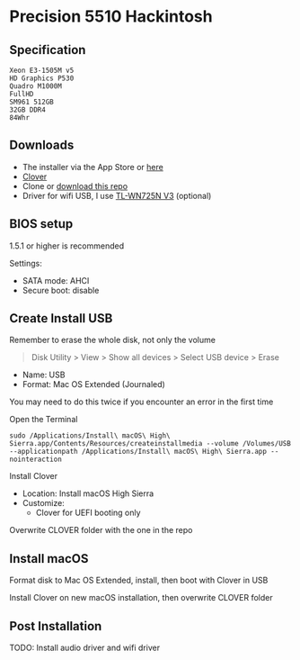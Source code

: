 # Precision 5510 Hackintosh

## Specification

```
Xeon E3-1505M v5
HD Graphics P530
Quadro M1000M
FullHD
SM961 512GB
32GB DDR4
84Whr
```

## Downloads

- The installer via the App Store or [here]()
- [Clover](https://sourceforge.net/projects/cloverefiboot/)
- Clone or [download this repo](https://github.com/khuedoan98/precision-5510-hackintosh/archive/master.zip)
- Driver for wifi USB, I use [TL-WN725N V3](https://www.tp-link.com/us/support/download/tl-wn725n/#Driver) (optional)

## BIOS setup

1.5.1 or higher is recommended

Settings:

- SATA mode: AHCI
- Secure boot: disable

## Create Install USB

Remember to erase the whole disk, not only the volume

> Disk Utility > View > Show all devices > Select USB device > Erase

- Name: USB
- Format: Mac OS Extended (Journaled)

You may need to do this twice if you encounter an error in the first time

Open the Terminal

`sudo /Applications/Install\ macOS\ High\ Sierra.app/Contents/Resources/createinstallmedia --volume /Volumes/USB --applicationpath /Applications/Install\ macOS\ High\ Sierra.app --nointeraction`

Install Clover

- Location: Install macOS High Sierra
- Customize:
    - Clover for UEFI booting only

Overwrite CLOVER folder with the one in the repo

## Install macOS

Format disk to Mac OS Extended, install, then boot with Clover in USB

Install Clover on new macOS installation, then overwrite CLOVER folder

## Post Installation

TODO: Install audio driver and wifi driver
